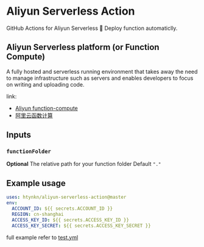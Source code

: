 # Aliyun Serverless Action

GitHub Actions for Aliyun Serverless 🚀 Deploy function automaticlly.

## Aliyun Serverless platform (or Function Compute)

A fully hosted and serverless running environment that takes away the need to manage infrastructure such as servers and enables developers to focus on writing and uploading code.

link:

- [Aliyun function-compute](https://www.alibabacloud.com/products/function-compute)
- [阿里云函数计算](https://serverless.aliyun.com/)

## Inputs

### `functionFolder`

**Optional** The relative path for your function folder Default `"."`

## Example usage

```yaml
uses: htynkn/aliyun-serverless-action@master
env:
  ACCOUNT_ID: ${{ secrets.ACCOUNT_ID }}
  REGION: cn-shanghai
  ACCESS_KEY_ID: ${{ secrets.ACCESS_KEY_ID }}
  ACCESS_KEY_SECRET: ${{ secrets.ACCESS_KEY_SECRET }}
```

full example refer to [test.yml](.github/workflows/test.yml)
